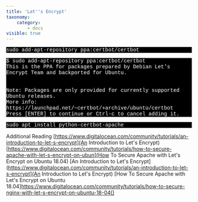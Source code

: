 ```yaml
---
title: 'Let''s Encrypt'
taxonomy:
    category:
        - docs
visible: true
---
```


<p style="font-family:Courier; color:white; background-color:black;">
sudo add-apt-repository ppa:certbot/certbot
    </p>
<p style="font-family:Courier; color:white; background-color:black;">   
$ sudo add-apt-repository ppa:certbot/certbot<br>
 This is the PPA for packages prepared by Debian Let's Encrypt Team and backported for Ubuntu.<br>
  <br>
<br>
Note: Packages are only provided for currently supported Ubuntu releases.<br>
 More info: https://launchpad.net/~certbot/+archive/ubuntu/certbot<br>
Press [ENTER] to continue or Ctrl-c to cancel adding it.
  </p>
  
  
 
 <p style="font-family:Courier; color:white; background-color:black;">
sudo apt install python-certbot-apache
</p>





Additional Reading
[https://www.digitalocean.com/community/tutorials/an-introduction-to-let-s-encrypt](An Introduction to Let's Encrypt)
[https://www.digitalocean.com/community/tutorials/how-to-secure-apache-with-let-s-encrypt-on-ubun](How To Secure Apache with Let's Encrypt on Ubuntu 18.04)
[An Introduction to Let's Encrypt](https://www.digitalocean.com/community/tutorials/an-introduction-to-let-s-encrypt](An Introduction to Let's Encrypt)
[How To Secure Apache with Let's Encrypt on Ubuntu 18.04]https://www.digitalocean.com/community/tutorials/how-to-secure-nginx-with-let-s-encrypt-on-ubuntu-18-04()
